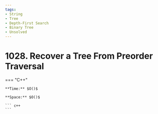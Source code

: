 ```yaml
---
tags:
- String
- Tree
- Depth-First Search
- Binary Tree
- Unsolved
---
```



# 1028. Recover a Tree From Preorder Traversal

=== "C++"

    **Time:** $O()$

    **Space:** $O()$

    ``` c++
    ```